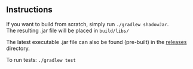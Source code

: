## Instructions
If you want to build from scratch, simply run `./gradlew shadowJar`.  
The resulting .jar file will be placed in `build/libs/`

The latest executable .jar file can also be found (pre-built) in the [releases](./releases) directory.

To run tests: `./gradlew test`